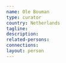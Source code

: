 ```yaml
---
name: Ole Bouman
type: curator
country: Netherlands
tagline:
description:
related-persons:
connections:
layout: person
---
```

